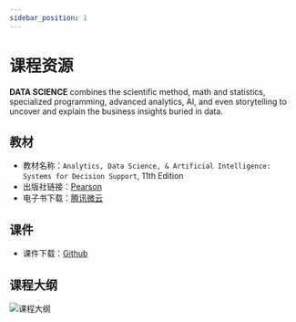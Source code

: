 ```yaml
---
sidebar_position: 1
---
```


# 课程资源

**DATA SCIENCE** combines the scientific method, math and statistics, specialized programming, advanced analytics, AI, and even storytelling to uncover and explain the business insights buried in data.

## 教材
* 教材名称：`Analytics, Data Science, & Artificial Intelligence: Systems for Decision Support`, 11th Edition
* 出版社链接：[Pearson](https://www.pearson.com/us/higher-education/program/Sharda-Analytics-Data-Science-Artificial-Intelligence-Systems-for-Decision-Support-11th-Edition/PGM2067063.html)
* 电子书下载：[腾讯微云](https://share.weiyun.com/qMHLbY3P)


## 课件
* 课件下载：[Github](https://github.com/walkman617/DS2022)

## 课程大纲
![课程大纲](/img/tutorial/outline.jpg)

